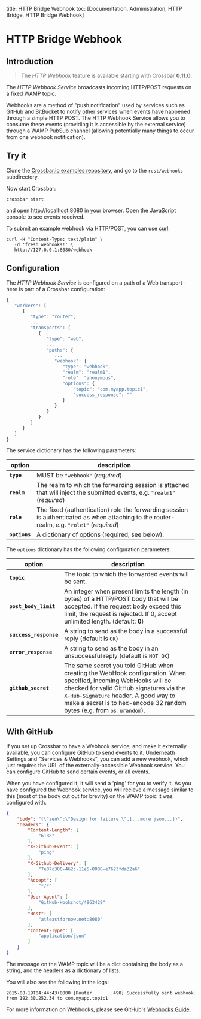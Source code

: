 title: HTTP Bridge Webhook
toc: [Documentation, Administration, HTTP Bridge, HTTP Bridge Webhook]

# HTTP Bridge Webhook

## Introduction

> The *HTTP Webhook* feature is available starting with Crossbar **0.11.0**.

The *HTTP Webhook Service* broadcasts incoming HTTP/POST requests on a fixed WAMP topic.

Webhooks are a method of "push notification" used by services such as GitHub and BitBucket to notify other services when events have happened through a simple HTTP POST.
The HTTP Webhook Service allows you to consume these events (providing it is accessible by the external service) through a WAMP PubSub channel (allowing potentially many things to occur from one webhook notification).


## Try it

Clone the [Crossbar.io examples repository](https://github.com/crossbario/crossbarexamples), and go to the `rest/webhooks` subdirectory.

Now start Crossbar:

```console
crossbar start
```

and open [http://localhost:8080](http://localhost:8080) in your browser.
Open the JavaScript console to see events received.

To submit an example webhook via HTTP/POST, you can use [curl](http://curl.haxx.se/):

```console
curl -H "Content-Type: text/plain" \
   -d 'fresh webhooks!' \
   http://127.0.0.1:8080/webhook
```

## Configuration

The *HTTP Webhook Service* is configured on a path of a Web transport - here is part of a Crossbar configuration:

```javascript
{
   "workers": [
      {
         "type": "router",
         ...
         "transports": [
            {
               "type": "web",
               ...
               "paths": {
                  ...
                  "webhook": {
                     "type": "webhook",
                     "realm": "realm1",
                     "role": "anonymous",
                     "options": {
                         "topic": "com.myapp.topic1",
                         "success_response": ""
                     }
                  }
               }
            }
         ]
      }
   ]
}
```

The service dictionary has the following parameters:

option | description
---|---
**`type`** | MUST be `"webhook"` (*required*)
**`realm`** | The realm to which the forwarding session is attached that will inject the submitted events, e.g. `"realm1"` (*required*)
**`role`** | The fixed (authentication) role the forwarding session is authenticated as when attaching to the router-realm, e.g. `"role1"` (*required*)
**`options`** | A dictionary of options (required, see below).

The `options` dictionary has the following configuration parameters:

option | description
---|---
**`topic`** | The topic to which the forwarded events will be sent.
**`post_body_limit`** | An integer when present limits the length (in bytes) of a HTTP/POST body that will be accepted. If the request body exceed this limit, the request is rejected. If 0, accept unlimited length. (default: **0**)
**`success_response`** | A string to send as the body in a successful reply (default is `OK`)
**`error_response`** | A string to send as the body in an unsuccessful reply (default is `NOT OK`)
**`github_secret`** | The same secret you told GitHub when creating the WebHook configuration. When specified, incoming WebHooks will be checked for valid GitHub signatures via the `X-Hub-Signature` header. A good way to make a secret is to hex-encode 32 random bytes (e.g. from `os.urandom`).


## With GitHub

If you set up Crossbar to have a Webhook service, and make it externally available, you can configure GitHub to send events to it.
Underneath Settings and "Services & Webhooks", you can add a new webhook, which just requires the URL of the externally-accessible Webhook service.
You can configure GitHub to send certain events, or all events.

When you have configured it, it will send a 'ping' for you to verify it.
As you have configured the Webhook service, you will recieve a message similar to this (most of the body cut out for brevity) on the WAMP topic it was configured with.


```json
{
    "body": "{\"zen\":\"Design for failure.\",[...more json...]}",
    "headers": {
        "Content-Length": [
            "6188"
        ],
        "X-Github-Event": [
            "ping"
        ],
        "X-Github-Delivery": [
            "7e87c300-462c-11e5-8008-e7623fda32a6"
        ],
        "Accept": [
            "*/*"
        ],
        "User-Agent": [
            "GitHub-Hookshot/4963429"
        ],
        "Host": [
            "atleastfornow.net:8080"
        ],
        "Content-Type": [
            "application/json"
        ]
    }
}
```

The message on the WAMP topic will be a dict containing the body as a string, and the headers as a dictionary of lists.

You will also see the following in the logs:

```
2015-08-19T04:44:43+0000 [Router        490] Successfully sent webhook from 192.30.252.34 to com.myapp.topic1
```

For more information on Webhooks, please see GitHub's [Webhooks Guide](https://developer.github.com/webhooks/).
